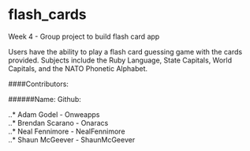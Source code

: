 flash_cards
===========

Week 4 - Group project to build flash card app

Users have the ability to play a flash card guessing game with the cards provided. Subjects include the Ruby Language, State Capitals, World Capitals, and the NATO Phonetic Alphabet. 

####Contributors:

######Name: 			Github:

..* Adam Godel 		- Onweapps <br>
..* Brendan Scarano - Onaracs <br>
..* Neal Fennimore 	- NealFennimore <br>
..* Shaun McGeever 	- ShaunMcGeever 